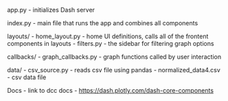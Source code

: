 app.py - initializes Dash server

index.py - main file that runs the app and combines all components

layouts/
    - home_layout.py - home UI definitions, calls all of the frontent components in layouts
    - filters.py - the sidebar for filtering graph options

callbacks/
    - graph_callbacks.py - graph functions called by user interaction

data/
    - csv_source.py - reads csv file using pandas
    - normalized_data4.csv - csv data file

Docs
    - link to dcc docs - https://dash.plotly.com/dash-core-components
